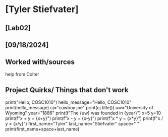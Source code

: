 # [Tyler Stiefvater]
## [Lab02]
## [09/18/2024]
## Worked with/sources 
help from Colter
## Project Quirks/ Things that don't work

print("Hello, COSC1010")
hello_message="Hello, COSC1010"
print(hello_message)
cj="cowboy joe"
print(cj.title())
uw="University of Wyoming"
year="1886"
print(f"The {uw} was founded in {year}")
x=5
y=10
print(f"x + y = {x+y}")
print(f"x - y = {x-y}")
print(f"x * y = {x*y}")
print(f"x / y = {x/y}")
first_name="Tyler"
last_name="Stiefvater"
space=" "
print(first_name+space+last_name)